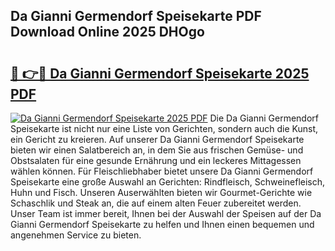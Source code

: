 ## Da Gianni Germendorf Speisekarte PDF Download Online 2025 DHOgo

# <h2><a href="http://gcck5g3.nevu.top/?p=Da+Gianni+Germendorf+Speisekarte">🔗 👉🔴 Da Gianni Germendorf Speisekarte 2025 PDF</a></h2>

[![Da Gianni Germendorf Speisekarte 2025 PDF](https://i.imgur.com/dBaPXMq.png)](http://gcck5g3.nevu.top/?p=Da+Gianni+Germendorf+Speisekarte)
Die Da Gianni Germendorf Speisekarte ist nicht nur eine Liste von Gerichten, sondern auch die Kunst, ein Gericht zu kreieren. Auf unserer Da Gianni Germendorf Speisekarte bieten wir einen Salatbereich an, in dem Sie aus frischen Gemüse- und Obstsalaten für eine gesunde Ernährung und ein leckeres Mittagessen wählen können. Für Fleischliebhaber bietet unsere Da Gianni Germendorf Speisekarte eine große Auswahl an Gerichten: Rindfleisch, Schweinefleisch, Huhn und Fisch. Unseren Auserwählten bieten wir Gourmet-Gerichte wie Schaschlik und Steak an, die auf einem alten Feuer zubereitet werden. Unser Team ist immer bereit, Ihnen bei der Auswahl der Speisen auf der Da Gianni Germendorf Speisekarte zu helfen und Ihnen einen bequemen und angenehmen Service zu bieten.
